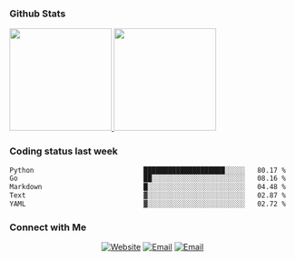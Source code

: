 
### Github Stats

<a href="https://github.com/lileixuan">
  <img height="180em" src="https://github-readme-stats.vercel.app/api?username=lileixuan&theme=buefy&show_icons=true" />
  <img height="180em" src="https://github-readme-stats.vercel.app/api/top-langs/?username=lileixuan&theme=buefy&layout=compact" />
</a>

### Coding status last week 

<!--START_SECTION:waka-->

```txt
Python                           ████████████████████░░░░░   80.17 %
Go                               ██░░░░░░░░░░░░░░░░░░░░░░░   08.16 %
Markdown                         █░░░░░░░░░░░░░░░░░░░░░░░░   04.48 %
Text                             ▓░░░░░░░░░░░░░░░░░░░░░░░░   02.87 %
YAML                             ▓░░░░░░░░░░░░░░░░░░░░░░░░   02.72 %
```

<!--END_SECTION:waka-->

### Connect with Me 

<p align="center">
<a href="https://www.koomu.cn/"><img alt="Website" src="https://img.shields.io/badge/Website-www.koomu.cn-blue?style=flat-square&logo=google-chrome"></a>
<a href="mailto:lileixuan@gmail.com"><img alt="Email" src="https://img.shields.io/badge/Email-lileixuan@gmail.com-blue?style=flat-square&logo=gmail"></a>
<a href="https://www.koomu.cn/rss/"><img alt="Email" src="https://img.shields.io/badge/RSS-www.koomu.cn%2Frss%2F-blue?style=flat-square&logo=rss"></a>


</p>
